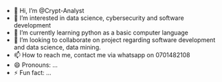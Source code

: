- 👋 Hi, I’m @Crypt-Analyst
- 👀 I’m interested in data science, cybersecurity and software development
- 🌱 I’m currently learning python as a basic computer language
- 💞️ I’m looking to collaborate on project regarding software development and data science, data mining.
- 📫 How to reach me, contact me via whatsapp on 0701482108
- 😄 Pronouns: ...
- ⚡ Fun fact: ...

<!---
Crypt-Analyst/Crypt-Analyst is a ✨ special ✨ repository because its `README.md` (this file) appears on your GitHub profile.
You can click the Preview link to take a look at your changes.
--->
